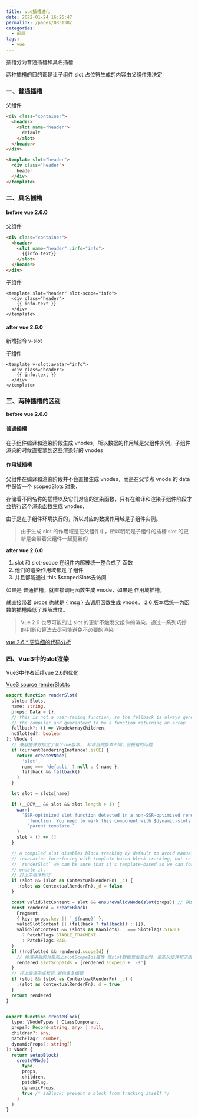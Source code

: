 ```yaml
---
title: vue插槽进化
date: 2022-01-24 16:26:47
permalink: /pages/083138/
categories:
  - 前端
tags:
  - vue
---
```



插槽分为普通插槽和具名插槽  

两种插槽的目的都是让子组件 slot 占位符生成的内容由父组件来决定


### 一、普通插槽

父组件
```html
<div class="container">
  <header>
    <slot name="header">
      default
    </slot>
  </header>
</div>

```

```html
<template slot="header">
  <div class="header">
    header
  </div>
</template>

```


### 二、具名插槽

#### before vue 2.6.0

父组件

```html
<div class="container">
  <header>
    <slot name="header" :info="info">
      {{info.text}}
    </slot>
  </header>
</div>
```

子组件

```vue
<template slot="header" slot-scope="info">
  <div class="header">
    {{ info.text }}
  </div>
</template>
```

#### after vue 2.6.0

新增指令 v-slot

子组件

```vue
<template v-slot:avatar="info">
  <div class="header">
    {{ info.text }}
  </div>
</template>
```


### 三、两种插槽的区别

**before vue 2.6.0**

#### 普通插槽

在子组件编译和渲染阶段生成 vnodes，所以数据的作用域是父组件实例，子组件渲染的时候直接拿到这些渲染好的 vnodes


#### 作用域插槽

父组件在编译和渲染阶段并不会直接生成 vnodes，而是在父节点 vnode 的 data 中保留一个 scopedSlots 对象，  

存储着不同名称的插槽以及它们对应的渲染函数，只有在编译和渲染子组件阶段才会执行这个渲染函数生成 vnodes，  

由于是在子组件环境执行的，所以对应的数据作用域是子组件实例。


> 由于生成 slot 的作用域是在父组件中，所以明明是子组件的插槽 slot 的更新是会带着父组件一起更新的

**after vue 2.6.0**

1. slot 和 slot-scope 在组件内部被统一整合成了 函数
2. 他们的渲染作用域都是 子组件
3. 并且都能通过 this.$scopedSlots去访问

如果是 普通插槽，就直接调用函数生成 vnode，如果是 作用域插槽，

就直接带着 props 也就是 { msg } 去调用函数生成 vnode。 2.6 版本后统一为函数的插槽降低了理解难度。

> Vue 2.6 也尽可能的让 slot 的更新不触发父组件的渲染，通过一系列巧妙的判断和算法去尽可能避免不必要的渲染

[vue 2.6.* 更详细的代码分析](https://juejin.cn/post/6844904115886096392)


### 四、Vue3中的slot渲染

Vue3中作者延续vue 2.6的优化

[Vue3 source renderSlot.ts](https://github.com/vuejs/core/blob/main/packages/runtime-core/src/helpers/renderSlot.ts)

```ts 
export function renderSlot(
  slots: Slots,
  name: string,
  props: Data = {},
  // this is not a user-facing function, so the fallback is always generated by
  // the compiler and guaranteed to be a function returning an array
  fallback?: () => VNodeArrayChildren,
  noSlotted?: boolean
): VNode {
  // 兼容插件方指定了某个vue版本， 和项目的版本不同，会报错的问题
  if (currentRenderingInstance!.isCE) {
    return createVNode(
      'slot',
      name === 'default' ? null : { name },
      fallback && fallback()
    )
  } 

  let slot = slots[name]

  if (__DEV__ && slot && slot.length > 1) {
    warn(
      `SSR-optimized slot function detected in a non-SSR-optimized render ` +
        `function. You need to mark this component with $dynamic-slots in the ` +
        `parent template.`
    )
    slot = () => []
  }

  // a compiled slot disables block tracking by default to avoid manual
  // invocation interfering with template-based block tracking, but in
  // `renderSlot` we can be sure that it's template-based so we can force
  // enable it.
  // 打上未编译标记
  if (slot && (slot as ContextualRenderFn)._c) {
    ;(slot as ContextualRenderFn)._d = false
  }

  const validSlotContent = slot && ensureValidVNode(slot(props)) // 确保节点合法
  const rendered = createBlock(
    Fragment,
    { key: props.key || `_${name}` },
    validSlotContent || (fallback ? fallback() : []),
    validSlotContent && (slots as RawSlots)._ === SlotFlags.STABLE
      ? PatchFlags.STABLE_FRAGMENT
      : PatchFlags.BAIL
  )
  if (!noSlotted && rendered.scopeId) {
    // 给渲染后的对象加上slotScopeIds属性 在slot数据发生变化时，更新父组件和子组件时将参与update规则
    rendered.slotScopeIds = [rendered.scopeId + '-s']
  }
  // 打上编译完成标记 避免重复编译
  if (slot && (slot as ContextualRenderFn)._c) {
    ;(slot as ContextualRenderFn)._d = true
  }
  return rendered
}


export function createBlock(
  type: VNodeTypes | ClassComponent,
  props?: Record<string, any> | null,
  children?: any,
  patchFlag?: number,
  dynamicProps?: string[]
): VNode {
  return setupBlock(
    createVNode(
      type,
      props,
      children,
      patchFlag,
      dynamicProps,
      true /* isBlock: prevent a block from tracking itself */
    )
  )
}
```